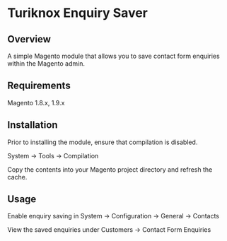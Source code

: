 # Turiknox Enquiry Saver

## Overview

A simple Magento module that allows you to save contact form enquiries within the Magento admin.

## Requirements

Magento 1.8.x, 1.9.x

## Installation

Prior to installing the module, ensure that compilation is disabled.

System -> Tools -> Compilation

Copy the contents into your Magento project directory and refresh the cache.

## Usage

Enable enquiry saving in System -> Configuration -> General -> Contacts

View the saved enquiries under Customers -> Contact Form Enquiries
